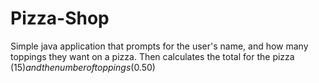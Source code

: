 # Pizza-Shop
Simple java application that prompts for the user's name, and how many toppings they want on a pizza. Then calculates the total for the pizza ($15) and the number of toppings ($0.50)

